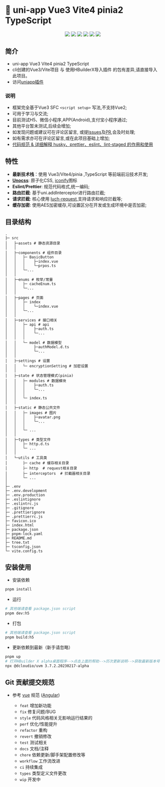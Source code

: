 # 🌈 uni-app Vue3 Vite4 pinia2 TypeScript

<p align="center">
    <img src="https://img.shields.io/badge/-Vue3.2-34495e?logo=vue.js" />
    <img src="https://img.shields.io/badge/-Vite4-646cff?logo=vite&logoColor=white" />
    <img src="https://img.shields.io/badge/-Pinia2-yellow?logo=picpay&logoColor=white" />
    <img src="https://img.shields.io/badge/-TypeScript4.9-blue?logo=typescript&logoColor=white" />
    <img src="https://img.shields.io/badge/-ESLint8-4b32c3?logo=eslint&logoColor=white" />
    <img src="https://img.shields.io/badge/-pnpm7-F69220?logo=pnpm&logoColor=white" />
</p>

## 简介

- uni-app Vue3 Vite4 pinia2 TypeScript
- cli创建的Vue3/Vite项目 与 使用HBuilderX导入插件 的包有差异,请直接导入此项目。
- 访问[uniapp插件](https://ext.dcloud.net.cn/plugin?id=8559)


### 说明
- 框架完全基于Vue3 SFC `<script setup>` 写法,不支持Vue2;
- 可用于学习与交流;
- 目前测试H5、微信小程序,APP(Android),支付宝小程序通过;
- 其他平台暂未测试,后续会增加;
- 如发现问题或建议可在评论区留言, 或提[Issues](https://gitee.com/h_mo/uniapp-vue3-vite-ts-template/issues)及[PR](https://gitee.com/h_mo/uniapp-vue3-vite-ts-template/pulls),会及时处理;
- 如有需求亦可在评论区留言,或在此项目基础上增加;
-   [代码规范 & 详细解释 husky、prettier、eslint、lint-staged 的作用和使用](https://blog.csdn.net/cookcyq__/article/details/125457031)

## 特性

- **最新技术栈**：使用 Vue3/Vite4/pinia ,TypeScript 等前端前沿技术开发;
- **[Unocss](https://github.com/unocss/unocss)**: 原子化CSS, [iconify](https://github.com/iconify/iconify)图标
- **Eslint/Prettier**: 规范代码格式,统一编码;
- **路由拦截**: 基于uni.addInterceptor进行路由拦截;
- **请求拦截**: 核心使用 [luch-request](https://ext.dcloud.net.cn/plugin?id=392),支持请求和响应拦截等;
- **缓存加密**: 使用AES加密缓存,可设置区分在开发或生成环境中是否加密;

## 目录结构

```shell
.
├─ src
│   ├─assets # 静态资源目录
│   │
│   ├─components # 组件目录
│   │   ├─ BasicButton
│   │   │    ├─index.vue
│   │   │    └─prpos.ts
│   │   └─...
│   │ 
│   ├─enums # 枚举/常量
│   │   ├─ cacheEnum.ts
│   │   └─...
│   │ 
│   ├─pages # 页面
│   │   ├─ index
│   │   │    └─index.vue
│   │   └─...
│   │ 
│   ├─services # 接口相关
│   │   ├─ api # api  
│   │   │    ├─auth.ts
│   │   │    └─...
│   │   │
│   │   └─ model # 数据模型  
│   │        ├─authModel.d.ts
│   │        └─...
│   │ 
│   ├─settings # 设置
│   │   └─ encryptionSetting # 加密设置  
│   │
│   ├─state # 状态管理模式(pinia)
│   │   ├─ modules # 数据模块  
│   │   │    ├─auth.ts
│   │   │    └─...
│   │   │
│   │   └─ index.ts
│   │ 
│   ├─static # 静态公共文件
│   │   ├─ images # 图片  
│   │   │    ├─avatar.png
│   │   │    └─...
│   │   │
│   │   └─ ...
│   │   
│   ├─types # 类型文件
│   │   ├─ http.d.ts
│   │   └─ ...
│   │
│   └─utils # 工具类
│       ├─ cache # 缓存相关目录
│       ├─ http  # request相关目录
│       ├─ interceptors  # 拦截器相关目录
│       └─ ...
│
├─ .env
├─ .env.development
├─ .env.production
├─ .eslintignore
├─ .eslintrc.js
├─ .gitignore
├─ .prettierignore
├─ .prettierrc.js
├─ favicon.ico
├─ index.html
├─ package.json
├─ pnpm-lock.yaml
├─ README.md
├─ tree.txt
├─ tsconfig.json
└─ vite.config.ts

```



## 安装使用

- 安装依赖

```bash
pnpm install
```

- 运行

```bash
# 其他端请查看 package.json script
pnpm dev:h5
```

- 打包

```bash
# 其他端请查看 package.json script
pnpm build:h5
```

- 更新依赖到最新（新手请忽略）

```bash
pnpm up
# 打开HBuilder X alpha桌面程序-->点击上面的帮助-->历次更新说明-->获取最新版本号（如：3.7.2.20230217-alpha）
npx @dcloudio/uvm 3.7.2.20230217-alpha
```
## Git 贡献提交规范

- 参考 [vue](https://github.com/vuejs/vue/blob/dev/.github/COMMIT_CONVENTION.md) 规范 ([Angular](https://github.com/conventional-changelog/conventional-changelog/tree/master/packages/conventional-changelog-angular))

  - `feat` 增加新功能
  - `fix` 修复问题/BUG
  - `style` 代码风格相关无影响运行结果的
  - `perf` 优化/性能提升
  - `refactor` 重构
  - `revert` 撤销修改
  - `test` 测试相关
  - `docs` 文档/注释
  - `chore` 依赖更新/脚手架配置修改等
  - `workflow` 工作流改进
  - `ci` 持续集成
  - `types` 类型定义文件更改
  - `wip` 开发中